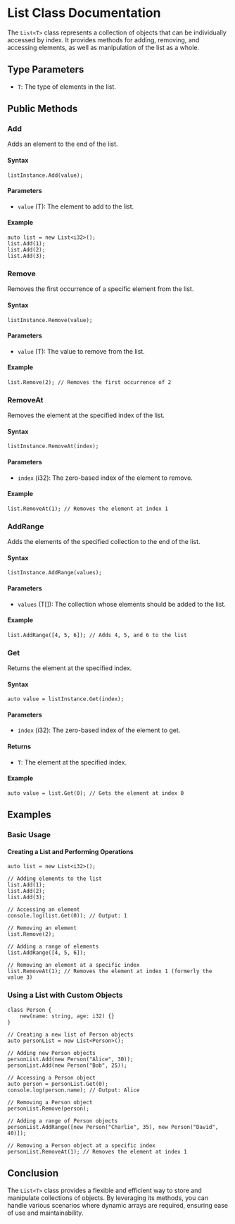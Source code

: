 # List Class Documentation <Badge type="warning" text="beta" />

The `List<T>` class represents a collection of objects that can be individually accessed by index. It provides methods for adding, removing, and accessing elements, as well as manipulation of the list as a whole.

## Type Parameters

- `T`: The type of elements in the list.

## Public Methods

### Add
Adds an element to the end of the list.

#### Syntax

```vein
listInstance.Add(value);
```

#### Parameters

- `value` (T): The element to add to the list.

#### Example

```vein
auto list = new List<i32>();
list.Add(1);
list.Add(2);
list.Add(3);
```

### Remove
Removes the first occurrence of a specific element from the list.

#### Syntax

```vein
listInstance.Remove(value);
```

#### Parameters

- `value` (T): The value to remove from the list.

#### Example

```vein
list.Remove(2); // Removes the first occurrence of 2
```

### RemoveAt
Removes the element at the specified index of the list.

#### Syntax

```vein
listInstance.RemoveAt(index);
```

#### Parameters

- `index` (i32): The zero-based index of the element to remove.

#### Example

```vein
list.RemoveAt(1); // Removes the element at index 1
```

### AddRange
Adds the elements of the specified collection to the end of the list.

#### Syntax

```vein
listInstance.AddRange(values);
```

#### Parameters

- `values` (T[]): The collection whose elements should be added to the list.

#### Example

```vein
list.AddRange([4, 5, 6]); // Adds 4, 5, and 6 to the list
```

### Get
Returns the element at the specified index.

#### Syntax

```vein
auto value = listInstance.Get(index);
```

#### Parameters

- `index` (i32): The zero-based index of the element to get.

#### Returns

- `T`: The element at the specified index.

#### Example

```vein
auto value = list.Get(0); // Gets the element at index 0
```

## Examples

### Basic Usage

#### Creating a List and Performing Operations

```vein
auto list = new List<i32>();

// Adding elements to the list
list.Add(1);
list.Add(2);
list.Add(3);

// Accessing an element
console.log(list.Get(0)); // Output: 1

// Removing an element
list.Remove(2);

// Adding a range of elements
list.AddRange([4, 5, 6]);

// Removing an element at a specific index
list.RemoveAt(1); // Removes the element at index 1 (formerly the value 3)
```

### Using a List with Custom Objects

```vein
class Person {
    new(name: string, age: i32) {}
}

// Creating a new list of Person objects
auto personList = new List<Person>();

// Adding new Person objects
personList.Add(new Person("Alice", 30));
personList.Add(new Person("Bob", 25));

// Accessing a Person object
auto person = personList.Get(0);
console.log(person.name); // Output: Alice

// Removing a Person object
personList.Remove(person);

// Adding a range of Person objects
personList.AddRange([new Person("Charlie", 35), new Person("David", 40)]);

// Removing a Person object at a specific index
personList.RemoveAt(1); // Removes the element at index 1
```

## Conclusion

The `List<T>` class provides a flexible and efficient way to store and manipulate collections of objects. By leveraging its methods, you can handle various scenarios where dynamic arrays are required, ensuring ease of use and maintainability.
